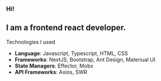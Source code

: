 ### Hi!

I am a frontend **react** developer.
---
Technologies I used
- **Language**: Javascript, Typescript, HTML, CSS
- **Frameworks**: NextJS, Bootstrap, Ant Design, Materiual UI
- **State Managers**: Effector, Mobx
- **API Frameworks**: Axios, SWR


